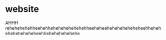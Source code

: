 # website
AHHH
rehehehehehheehehhehehehehehehehheeheheeheheheheheheheehheheheheheheheheheehhehehehehehehe
